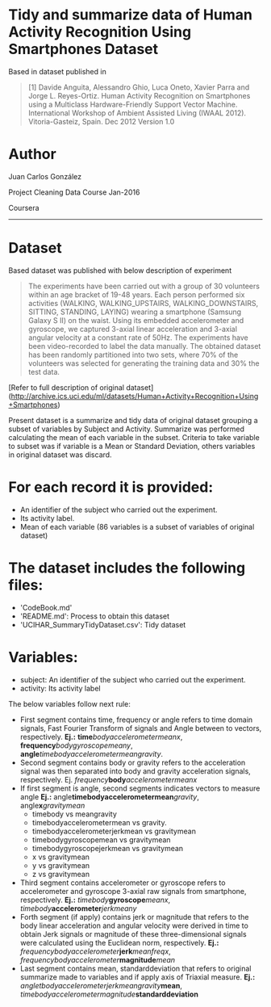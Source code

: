 Tidy and summarize data of Human Activity Recognition Using Smartphones Dataset
===============================================================================

Based in dataset published in 
> [1] Davide Anguita, Alessandro Ghio, Luca Oneto, Xavier Parra and Jorge L. Reyes-Ortiz. Human Activity Recognition on Smartphones using a Multiclass Hardware-Friendly Support Vector Machine. International Workshop of Ambient Assisted Living (IWAAL 2012). Vitoria-Gasteiz, Spain. Dec 2012
Version 1.0

Author
======
Juan Carlos González

Project Cleaning Data Course Jan-2016

Coursera 

---

Dataset
=======
Based dataset was published with below description of experiment

> The experiments have been carried out with a group of 30 volunteers within an age bracket of 19-48 years. Each person performed six activities (WALKING, WALKING_UPSTAIRS, WALKING_DOWNSTAIRS, SITTING, STANDING, LAYING) wearing a smartphone (Samsung Galaxy S II) on the waist. Using its embedded accelerometer and gyroscope, we captured 3-axial linear acceleration and 3-axial angular velocity at a constant rate of 50Hz. The experiments have been video-recorded to label the data manually. The obtained dataset has been randomly partitioned into two sets, where 70% of the volunteers was selected for generating the training data and 30% the test data.

[Refer to full description of original dataset] (http://archive.ics.uci.edu/ml/datasets/Human+Activity+Recognition+Using+Smartphones)

Present dataset is a summarize and tidy data of original dataset grouping a subset of variables by Subject and Activity. 
Summarize was performed calculating the mean of each variable in the subset. 
Criteria to take variable to subset was if variable is a Mean or Standard Deviation, others variables in original dataset was discard.

For each record it is provided:
===============================
- An identifier of the subject who carried out the experiment.
- Its activity label. 
- Mean of each variable (86 variables is a subset of variables of original dataset)

The dataset includes the following files:
=========================================

- 'CodeBook.md' 
- 'README.md': Process to obtain this dataset
- 'UCIHAR_SummaryTidyDataset.csv': Tidy dataset

Variables:
==========
- subject: An identifier of the subject who carried out the experiment.
- activity: Its activity label

The below variables follow next rule:
- First segment contains time, frequency or angle refers to time domain signals, Fast Fourier Transform of signals and Angle between to vectors, respectively.
**Ej.:** __time__*bodyaccelerometermeanx*, __frequency__*bodygyroscopemeany*, __angle__*timebodyaccelerometermeangravity*.
- Second segment contains body or gravity refers to the acceleration signal was then separated into body and gravity acceleration signals, respectively. Ej. *frequency*__body__*accelerometermeanx*
- If first segment is angle, second segments indicates vectors to measure angle **Ej.:** angle**timebodyaccelerometermean**_gravity_, angle**x**_gravitymean_
  * timebody vs meangravity
  * timebodyaccelerometermean vs gravity.
  * timebodyaccelerometerjerkmean vs gravitymean
  * timebodygyroscopemean vs gravitymean
  * timebodygyroscopejerkmean vs gravitymean
  * x vs gravitymean
  * y vs gravitymean
  * z vs gravitymean
- Third segment contains accelerometer or gyroscope refers to accelerometer and gyroscope 3-axial raw signals from smartphone, respectively. **Ej.:** _timebody_**gyroscope**_meanx_, _timebody_**accelerometer**_jerkmeany_
- Forth segment (if apply) contains jerk or magnitude that refers to the body linear acceleration and angular velocity were derived in time to obtain Jerk signals or magnitude of these three-dimensional signals were calculated using the Euclidean norm, respectively. **Ej.:** _frequencybodyaccelerometer_**jerk**_meanfreqx_, _frequencybodyaccelerometer_**magnitude**_mean_
- Last segment contains mean, standarddeviation that refers to original summarize made to variables and if apply axis of Triaxial measure. **Ej.:** _angletbodyaccelerometerjerkmeangravity_**mean**, _timebodyaccelerometermagnitude_**standarddeviation**
